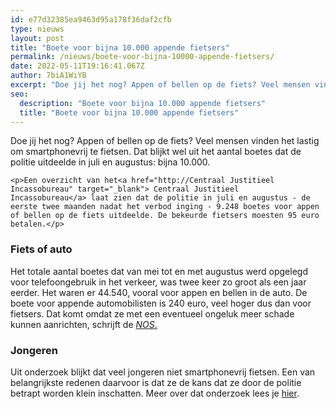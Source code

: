 ```yaml
---
id: e77d32385ea9463d95a178f36daf2cfb
type: nieuws
layout: post
title: "Boete voor bijna 10.000 appende fietsers"
permalink: /nieuws/boete-voor-bijna-10000-appende-fietsers/
date: 2022-05-11T19:16:41.067Z
author: 7biA1WiYB
excerpt: "Doe jij het nog? Appen of bellen op de fiets? Veel mensen vinden het lastig om smartphonevrij te fietsen. Dat blijkt wel uit het aantal boetes dat de politie uitdeelde in juli en augustus: bijna 10.000.  "
seo:
  description: "Boete voor bijna 10.000 appende fietsers"
  title: "Boete voor bijna 10.000 appende fietsers"
---
```

Doe jij het nog? Appen of bellen op de fiets? Veel mensen vinden het lastig om smartphonevrij te fietsen. Dat blijkt wel uit het aantal boetes dat de politie uitdeelde in juli en augustus: bijna 10.000.  

    <p>Een overzicht van het<a href="http://Centraal Justitieel Incassobureau" target="_blank"> Centraal Justitieel Incassobureau</a> laat zien dat de politie in juli en augustus - de eerste twee maanden nadat het verbod inging - 9.248 boetes voor appen of bellen op de fiets uitdeelde. De bekeurde fietsers moesten 95 euro betalen.</p>
<h3>Fiets of auto</h3>
<p>Het totale aantal boetes dat van mei tot en met augustus werd opgelegd voor telefoongebruik in het verkeer, was twee keer zo groot als een jaar eerder. Het waren er 44.540, vooral voor appen en bellen in de auto. De boete voor appende automobilisten is 240 euro, veel hoger dus dan voor fietsers. Dat komt omdat ze met een eventueel ongeluk meer schade kunnen aanrichten, schrijft de <a href="https://nos.nl/artikel/2305267-in-twee-maanden-tijd-bijna-10-000-appende-fietsers-beboet.html" target="_blank"><em>NOS</em>.</a></p>
<h3>Jongeren</h3>
<p>Uit onderzoek blijkt dat veel jongeren niet smartphonevrij fietsen. Een van belangrijkste redenen daarvoor is dat ze de kans dat ze door de politie betrapt worden klein inschatten. Meer over dat onderzoek lees je <a href="https://7dagen.netlify.app/appverbod" target="_blank">hier</a>.</p>  
